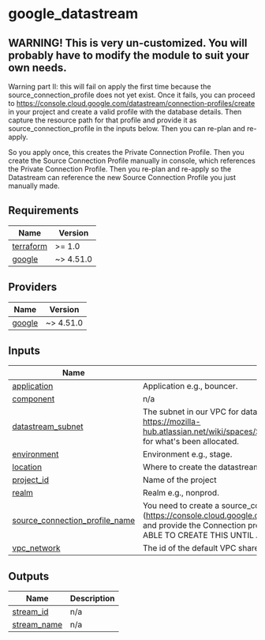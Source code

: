 
# google_datastream
## WARNING! This is very un-customized. You will probably have to modify the module to suit your own needs.

Warning part II: this will fail on apply the first time because the source_connection_profile does not yet exist. Once it fails, you can proceed to https://console.cloud.google.com/datastream/connection-profiles/create in your project and create a valid profile with the database details. Then capture the resource path for that profile and provide it as source_connection_profile in the inputs below. Then you can re-plan and re-apply.

So you apply once, this creates the Private Connection Profile. Then you create the Source Connection Profile manually in console, which references the Private Connection Profile. Then you re-plan and re-apply so the Datastream can reference the new Source Connection Profile you just manually made.



## Requirements

| Name | Version |
|------|---------|
| <a name="requirement_terraform"></a> [terraform](#requirement\_terraform) | >= 1.0 |
| <a name="requirement_google"></a> [google](#requirement\_google) | ~> 4.51.0 |

## Providers

| Name | Version |
|------|---------|
| <a name="provider_google"></a> [google](#provider\_google) | ~> 4.51.0 |

## Inputs

| Name | Description | Type | Default | Required |
|------|-------------|------|---------|:--------:|
| <a name="input_application"></a> [application](#input\_application) | Application e.g., bouncer. | `any` | n/a | yes |
| <a name="input_component"></a> [component](#input\_component) | n/a | `string` | `"datastream"` | no |
| <a name="input_datastream_subnet"></a> [datastream\_subnet](#input\_datastream\_subnet) | The subnet in our VPC for datastream to use. Like '172.19.0.0/29'. See https://mozilla-hub.atlassian.net/wiki/spaces/SRE/pages/27920489/GCP+Subnet+Allocations for what's been allocated. | `any` | n/a | yes |
| <a name="input_environment"></a> [environment](#input\_environment) | Environment e.g., stage. | `any` | n/a | yes |
| <a name="input_location"></a> [location](#input\_location) | Where to create the datastream profiles and the destination datasets | `string` | `"us-west1"` | no |
| <a name="input_project_id"></a> [project\_id](#input\_project\_id) | Name of the project | `any` | n/a | yes |
| <a name="input_realm"></a> [realm](#input\_realm) | Realm e.g., nonprod. | `string` | `""` | no |
| <a name="input_source_connection_profile_name"></a> [source\_connection\_profile\_name](#input\_source\_connection\_profile\_name) | You need to create a source\_connection\_profile manually (https://console.cloud.google.com/datastream/connection-profiles/create) and provide the Connection profile name you chose here. YOU WON'T BE ABLE TO CREATE THIS UNTIL APPLYING THIS PLAN THE FIRST TIME | `string` | `"profile"` | no |
| <a name="input_vpc_network"></a> [vpc\_network](#input\_vpc\_network) | The id of the default VPC shared by all our projects | `any` | n/a | yes |

## Outputs

| Name | Description |
|------|-------------|
| <a name="output_stream_id"></a> [stream\_id](#output\_stream\_id) | n/a |
| <a name="output_stream_name"></a> [stream\_name](#output\_stream\_name) | n/a |
